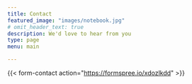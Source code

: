 ```yaml
---
title: Contact
featured_image: "images/notebook.jpg"
# omit_header_text: true
description: We'd love to hear from you
type: page
menu: main

---
```




{{< form-contact action="https://formspree.io/xdozlkdd"  >}}
